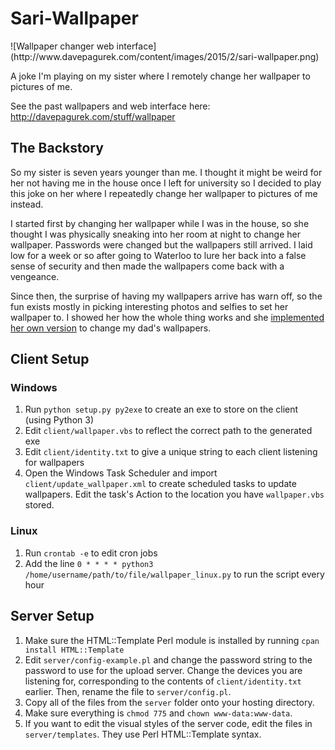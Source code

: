 <h1>Sari-Wallpaper</h1>
![Wallpaper changer web interface](http://www.davepagurek.com/content/images/2015/2/sari-wallpaper.png)

A joke I'm playing on my sister where I remotely change her wallpaper to pictures of me.

See the past wallpapers and web interface here: http://davepagurek.com/stuff/wallpaper

<h2>The Backstory</h2>
So my sister is seven years younger than me. I thought it might be weird for her not having me in the house once I left for university so I decided to play this joke on her where I repeatedly change her wallpaper to pictures of me instead.

I started first by changing her wallpaper while I was in the house, so she thought I was physically sneaking into her room at night to change her wallpaper. Passwords were changed but the wallpapers still arrived. I laid low for a week or so after going to Waterloo to lure her back into a false sense of security and then made the wallpapers come back with a vengeance.

Since then, the surprise of having my wallpapers arrive has warn off, so the fun exists mostly in picking interesting photos and selfies to set her wallpaper to. I showed her how the whole thing works and she <a href="http://saripagurek.com/wallpaper/" target="_blank">implemented her own version</a> to change my dad's wallpapers.

<h2>Client Setup</h2>
<h3>Windows</h3>
<ol>
  <li>Run <code>python setup.py py2exe</code> to create an exe to store on the client (using Python 3)</li>
  <li>Edit <code>client/wallpaper.vbs</code> to reflect the correct path to the generated exe</li>
  <li>Edit <code>client/identity.txt</code> to give a unique string to each client listening for wallpapers</li>
  <li>Open the Windows Task Scheduler and import <code>client/update_wallpaper.xml</code> to create scheduled tasks to update wallpapers. Edit the task's Action to the location you have <code>wallpaper.vbs</code> stored.</li>
</ol>

<h3>Linux</h3>
<ol>
  <li>Run <code>crontab -e</code> to edit  cron jobs</li>
  <li>Add the line <code>0 * * * * python3 /home/username/path/to/file/wallpaper_linux.py</code> to run the script every hour</li>
</ol>

<h2>Server Setup</h2>
<ol>
  <li>Make sure the HTML::Template Perl module is installed by running <code>cpan install HTML::Template</code></li>
  <li>Edit <code>server/config-example.pl</code> and change the password string to the password to use for the upload server. Change the devices you are listening for, corresponding to the contents of <code>client/identity.txt</code> earlier. Then, rename the file to <code>server/config.pl</code>.</li>
  <li>Copy all of the files from the <code>server</code> folder onto your hosting directory.</li>
  <li>Make sure everything is <code>chmod 775</code> and <code>chown www-data:www-data</code>.</li>
  <li>If you want to edit the visual styles of the server code, edit the files in <code>server/templates</code>. They use Perl HTML::Template syntax.</li>
</ol>
